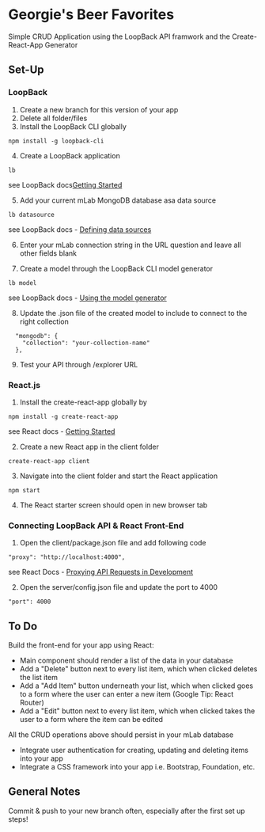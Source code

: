# Georgie's Beer Favorites 

Simple CRUD Application using the LoopBack API framwork and the Create-React-App Generator

## Set-Up

### LoopBack
1. Create a new branch for this version of your app
2. Delete all folder/files
3. Install the LoopBack CLI globally
```
npm install -g loopback-cli
```
4. Create a LoopBack application
```
lb
```  
see LoopBack docs[Getting Started](http://loopback.io/getting-started/)

5. Add your current mLab MongoDB database asa data source
```
lb datasource
```
see LoopBack docs - [Defining data sources](http://loopback.io/doc/en/lb3/Defining-data-sources.html)

6. Enter your mLab connection string in the URL question and leave all other fields blank

7. Create a model through the LoopBack CLI model generator
```
lb model
```
see LoopBack docs - [Using the model generator](http://loopback.io/doc/en/lb3/Using-the-model-generator.html)

8. Update the .json file of the created model to include to connect to the right collection
```
  "mongodb": {
    "collection": "your-collection-name"
  },
```
9. Test your API through /explorer URL

### React.js
1. Install the create-react-app globally by
```
npm install -g create-react-app
```
see React docs - [Getting Started](https://github.com/facebookincubator/create-react-app/#getting-started)

2. Create a new React app in the client folder
```
create-react-app client
```
3. Navigate into the client folder and start the React application
```
npm start
```
4. The React starter screen should open in new browser tab

### Connecting LoopBack API & React Front-End
1. Open the client/package.json file and add following code 
```
"proxy": "http://localhost:4000",
```
see React Docs - [Proxying API Requests in Development](https://github.com/facebookincubator/create-react-app/blob/master/packages/react-scripts/template/README.md#proxying-api-requests-in-development)

2. Open the server/config.json file and update the port to 4000
```
"port": 4000
```

## To Do

Build the front-end for your app using React:
- Main component should render a list of the data in your database
- Add a "Delete" button next to every list item, which when clicked deletes the list item
- Add a "Add Item" button underneath your list, which when clicked goes to a form where the user can enter a new item (Google Tip: React Router)
- Add a "Edit" button next to every list item, which when clicked takes the user to a form where the item can be edited

All the CRUD operations above should persist in your mLab database

- Integrate user authentication for creating, updating and deleting items into your app
- Integrate a CSS framework into your app i.e. Bootstrap, Foundation, etc.


## General Notes
Commit & push to your new branch often, especially after the first set up steps!
